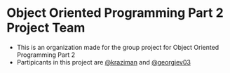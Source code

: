 # Object Oriented Programming Part 2 Project Team
- This is an organization made for the group project for Object Oriented Programming Part 2
- Partipicants in this project are [@kraziman](https://github.com/kraziman) and [@georgiev03](https://github.com/georgiev03)
